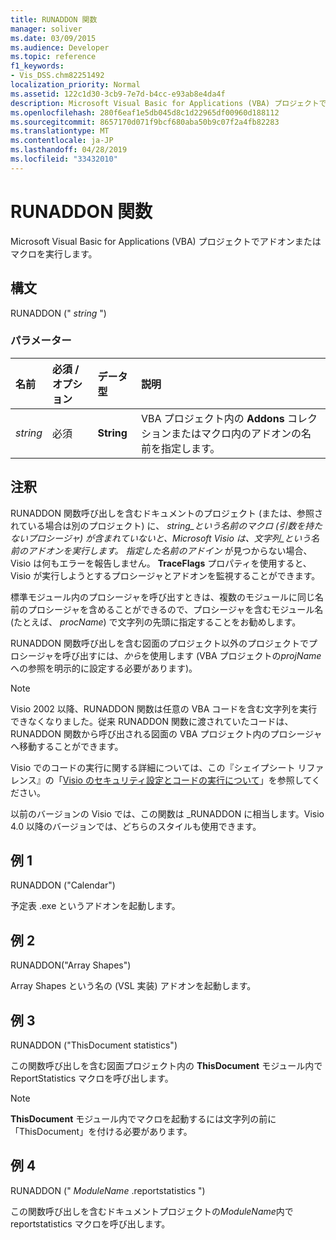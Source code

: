 ```yaml
---
title: RUNADDON 関数
manager: soliver
ms.date: 03/09/2015
ms.audience: Developer
ms.topic: reference
f1_keywords:
- Vis_DSS.chm82251492
localization_priority: Normal
ms.assetid: 122c1d30-3cb9-7e7d-b4cc-e93ab8e4da4f
description: Microsoft Visual Basic for Applications (VBA) プロジェクトでアドオンまたはマクロを実行します。
ms.openlocfilehash: 280f6eaf1e5db045d8c1d22965df00960d188112
ms.sourcegitcommit: 8657170d071f9bcf680aba50b9c07f2a4fb82283
ms.translationtype: MT
ms.contentlocale: ja-JP
ms.lasthandoff: 04/28/2019
ms.locfileid: "33432010"
---
```

# <a name="runaddon-function"></a>RUNADDON 関数

Microsoft Visual Basic for Applications (VBA) プロジェクトでアドオンまたはマクロを実行します。 
  
## <a name="syntax"></a>構文

RUNADDON (" *string* ") 
  
### <a name="parameters"></a>パラメーター

|**名前**|**必須 / オプション**|**データ型**|**説明**|
|:-----|:-----|:-----|:-----|
| _string_ <br/> |必須  <br/> |**String** <br/> | VBA プロジェクト内の **Addons** コレクションまたはマクロ内のアドオンの名前を指定します。  <br/> |
   
## <a name="remarks"></a>注釈

RUNADDON 関数呼び出しを含むドキュメントのプロジェクト (または、参照されている場合は別のプロジェクト) に、 _string_という名前のマクロ (引数を持たないプロシージャ) が含まれていないと、Microsoft Visio は、_文字列_という名前のアドオンを実行します。 指定した名前のアドイン__ が見つからない場合、Visio は何もエラーを報告しません。 **TraceFlags** プロパティを使用すると、Visio が実行しようとするプロシージャとアドオンを監視することができます。 
  
標準モジュール内のプロシージャを呼び出すときは、複数のモジュールに同じ名前のプロシージャを含めることができるので、プロシージャを含むモジュール名 (たとえば、 *procName*) で文字列の先頭に指定することをお勧めします。 
  
RUNADDON 関数呼び出しを含む図面のプロジェクト以外のプロジェクトでプロシージャを呼び出すには、*から*を使用します (VBA プロジェクトの*projName*への参照を明示的に設定する必要があります)。 
  
> [!NOTE]
>  Visio 2002 以降、RUNADDON 関数は任意の VBA コードを含む文字列を実行できなくなりました。従来 RUNADDON 関数に渡されていたコードは、RUNADDON 関数から呼び出される図面の VBA プロジェクト内のプロシージャへ移動することができます。 
  
Visio でのコードの実行に関する詳細については、この『シェイプシート リファレンス』の「[Visio のセキュリティ設定とコードの実行について](about-security-settings-and-running-code-in-visio-shapesheet.md)」を参照してください。 
  
以前のバージョンの Visio では、この関数は _RUNADDON に相当します。Visio 4.0 以降のバージョンでは、どちらのスタイルも使用できます。 
  
## <a name="example-1"></a>例 1

RUNADDON ("Calendar")
  
予定表 .exe というアドオンを起動します。
  
## <a name="example-2"></a>例 2

RUNADDON("Array Shapes")
  
Array Shapes という名の (VSL 実装) アドオンを起動します。
  
## <a name="example-3"></a>例 3

RUNADDON ("ThisDocument statistics")
  
この関数呼び出しを含む図面プロジェクト内の **ThisDocument** モジュール内で ReportStatistics マクロを呼び出します。 
  
> [!NOTE]
>  **ThisDocument** モジュール内でマクロを起動するには文字列の前に「ThisDocument」を付ける必要があります。 
  
## <a name="example-4"></a>例 4

RUNADDON (" *ModuleName* .reportstatistics ") 
  
この関数呼び出しを含むドキュメントプロジェクトの*ModuleName*内で reportstatistics マクロを呼び出します。 
  

